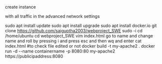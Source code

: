 create instance 

with all traffic in the advanced network settings 

sudo apt install update 
sudo apt install upgrade 
sudo apt install docker.io
git clone https://github.com/saiguptha2003/webproject_SWE
sudo -i
cd /home/ubuntu
cd webproject_SWE
vim index.html 
go to name and change name and roll by pressing i 
and press esc and then wq and enter 
cat index.html #to check file edited or not
docker build -t my-apache2 .
docker run -d --name containername -p 8080:80 my-apache2 
https://publicipaddress:8080
